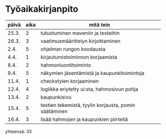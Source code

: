 # Työaikakirjanpito
päivä | aika | mitä tein
----- | ---- | ---------
25.3. | 2 | tutustuminen maveniin ja testeihin
26.3. | 3 | vaatimusmäärittelyn kirjoittaminen
2.4. | 5 | ohjelman rungon koodausta
4.4. | 1 | kirjautumistoiminnon korjaamista
8.4. | 2 | hahmonluontitoiminto
9.4. | 5 | näkymien jäsentämistä ja kaupunkitoimintoja
11.4. | 1 | checkstylen korjaaminen
12.4. | 4 | logiikka eriytetty ui:sta, hahmosivun pohja
13.4. | 2 | kaupunkisivu
15.4. | 5 | testien tekemistä, tyylin korjausta, pomin säätäminen
16.4. | 3 | lisää hahmojen ja kaupunkien piirteitä

yhteensä: 33
